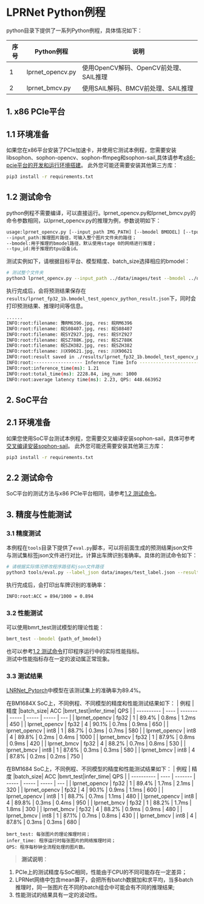 # LPRNet Python例程

python目录下提供了一系列Python例程，具体情况如下：

| 序号   | Python例程      | 说明                                |
| ---- | ---------------- | -----------------------------------  |
| 1    | lprnet_opencv.py | 使用OpenCV解码、OpenCV前处理、SAIL推理 |
| 2    | lprnet_bmcv.py   | 使用SAIL解码、BMCV前处理、SAIL推理     |

## 1. x86 PCIe平台
## 1.1 环境准备
如果您在x86平台安装了PCIe加速卡，并使用它测试本例程，您需要安装libsophon、sophon-opencv、sophon-ffmpeg和sophon-sail,具体请参考[x86-pcie平台的开发和运行环境搭建](../../docs/Environment_Install_Guide.md#2-x86-pcie平台的开发和运行环境搭建)。
此外您可能还需要安装其他第三方库：
```bash
pip3 install -r requirements.txt
```

## 1.2 测试命令
python例程不需要编译，可以直接运行。lprnet_opencv.py和lprnet_bmcv.py的命令参数相同，以lprnet_opencv.py的推理为例，参数说明如下：

```bash
usage:lprnet_opencv.py [--input_path IMG_PATH] [--bmodel BMODEL] [--tpu_id TPU]
--input_path:推理图片路径，可输入整个图片文件夹的路径；
--bmodel:用于推理的bmodel路径，默认使用stage 0的网络进行推理；
--tpu_id:用于推理的tpu设备id。
```

测试实例如下，请根据目标平台、模型精度、batch_size选择相应的bmodel：
```bash
# 测试整个文件夹
python3 lprnet_opencv.py --input_path ../data/images/test --bmodel ../data/models/BM1684X/lprnet_fp32_1b.bmodel --tpu_id 0
```

执行完成后，会将预测结果保存在`results/lprnet_fp32_1b.bmodel_test_opencv_python_result.json`下，同时会打印预测结果、推理时间等信息。

```bash
......
INFO:root:filename: 豫RM6396.jpg, res: 皖RM6396
INFO:root:filename: 皖S08407.jpg, res: 皖S08407
INFO:root:filename: 皖SYZ927.jpg, res: 皖SYZ927
INFO:root:filename: 皖SZ788K.jpg, res: 皖SZ788K
INFO:root:filename: 皖SZH382.jpg, res: 皖SZH382
INFO:root:filename: 川X90621.jpg, res: 川X90621
INFO:root:result saved in ./results/lprnet_fp32_1b.bmodel_test_opencv_python_result.json
INFO:root:------------------ Inference Time Info ----------------------
INFO:root:inference_time(ms): 1.21
INFO:root:total_time(ms): 2228.84, img_num: 1000
INFO:root:average latency time(ms): 2.23, QPS: 448.663952
```


## 2. SoC平台
## 2.1 环境准备
如果您使用SoC平台测试本例程，您需要交叉编译安装sophon-sail，具体可参考[交叉编译安装sophon-sail](../../docs/Environment_Install_Guide.md#32-交叉编译安装sophon-sail)。
此外您可能还需要安装其他第三方库：
```bash
pip3 install -r requirements.txt
```
## 2.2 测试命令
SoC平台的测试方法与x86 PCIe平台相同，请参考[1.2 测试命令](#12-测试命令)。

## 3. 精度与性能测试
### 3.1 精度测试
本例程在`tools`目录下提供了`eval.py`脚本，可以将前面生成的预测结果json文件与测试集标签json文件进行对比，计算出车牌识别准确率。具体的测试命令如下：
```bash
# 请根据实际情况修改程序路径和json文件路径
python3 tools/eval.py --label_json data/images/test_label.json --result_json python/results/lprnet_fp32_1b.bmodel_test_opencv_python_result.json
```
执行完成后，会打印出车牌识别的准确率：
```bash
INFO:root:ACC = 894/1000 = 0.894
```
### 3.2 性能测试

可以使用bmrt_test测试模型的理论性能：
```bash
bmrt_test --bmodel {path_of_bmodel}
```
也可以参考[1.2 测试命令](#12-测试命令)打印程序运行中的实际性能指标。  
测试中性能指标存在一定的波动属正常现象。

### 3.3 测试结果

[LNRNet_Pytorch](https://github.com/sirius-ai/LPRNet_Pytorch)中模型在该测试集上的准确率为89.4%。

在BM1684X SoC上，不同例程、不同模型的精度和性能测试结果如下：
|       例程    | 精度 |batch_size|  ACC  |bmrt_test|infer_time| QPS |
|   ----------  | ---- | -------  | ----- |  -----  | -----    | --- |
| lprnet_opencv | fp32 |   1      | 89.4% |  0.8ms  |  1.2ms   | 450 |
| lprnet_opencv | fp32 |   4      | 90.1% |  0.7ms  |  0.9ms   | 650 |
| lprnet_opencv | int8 |   1      | 88.7% |  0.3ms  |  0.7ms   | 580 |
| lprnet_opencv | int8 |   4      | 89.8% |  0.2ms  |  0.4ms   | 1000 |
| lprnet_bmcv   | fp32 |   1      | 87.9% |  0.8ms  |  0.9ms   | 420 |
| lprnet_bmcv   | fp32 |   4      | 88.2% |  0.7ms  |  0.8ms   | 530 |
| lprnet_bmcv   | int8 |   1      | 87.6% |  0.3ms  |  0.3ms   | 580 |
| lprnet_bmcv   | int8 |   4      | 87.8% |  0.2ms  |  0.2ms   | 750 |

在BM1684 SoC上，不同例程、不同模型的精度和性能测试结果如下：
|       例程    | 精度 |batch_size|  ACC  |bmrt_test|infer_time| QPS |
|   ----------  | ---- | -------  | ----- |  -----  | -----    | --- |
| lprnet_opencv | fp32 |   1      | 89.4% |  1.7ms  |  2.1ms   | 320 |
| lprnet_opencv | fp32 |   4      | 90.1% |  0.9ms  |  1.1ms   | 600 |
| lprnet_opencv | int8 |   1      | 88.7% |  0.7ms  |  1.1ms   | 480 |
| lprnet_opencv | int8 |   4      | 89.8% |  0.3ms  |  0.4ms   | 950 |
| lprnet_bmcv   | fp32 |   1      | 88.2% |  1.7ms  |  1.8ms   | 300 |
| lprnet_bmcv   | fp32 |   4      | 88.2% |  0.9ms  |  0.9ms   | 480 |
| lprnet_bmcv   | int8 |   1      | 87.1% |  0.7ms  |  0.8ms   | 430 |
| lprnet_bmcv   | int8 |   4      | 87.8% |  0.3ms  |  0.3ms   | 680 |

```
bmrt_test: 每张图片的理论推理时间；
infer_time: 程序运行时每张图片的网络推理时间；
QPS: 程序每秒钟全流程处理的图片数。
```

> **测试说明**：  
1. PCIe上的测试精度与SoC相同，性能由于CPU的不同可能存在一定差异；
2. LPRNet网络中包含mean算子，会把所有batch数据加和求平均，当多batch推理时，同一张图片在不同的batch组合中可能会有不同的推理结果;
3. 性能测试的结果具有一定的波动性。